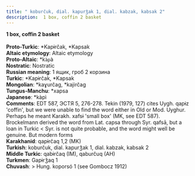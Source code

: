 ```yaml
---
title: " koburčuk, dial. kapurǯak 1, dial. kabzak, kabsak 2"
description:  1 box, coffin 2 basket
---
```

<strong> 1 box, coffin 2 basket</strong><br><br>
<strong>Proto-Turkic</strong>:  *Kapɨrčak, *Kapsak<br>
<strong>Altaic etymology</strong>:  Altaic etymology<br>
<strong> Proto-Altaic</strong>:  *k`àp`à<br>
<strong>Nostratic</strong>:  Nostratic<br>
<strong>Russian meaning</strong>:  1 ящик, гроб 2 корзина<br>
<strong>Turkic</strong>:  *Kapɨrčak, *Kapsak<br>
<strong>Mongolian</strong>:  *kaɣurčag, *kajirčag<br>
<strong>Tungus-Manchu</strong>:  *xapsa<br>
<strong>Japanese</strong>:  *kàpì<br>
<strong>Comments</strong>:  EDT 587, ЭСТЯ 5, 276-278. Tekin (1979, 127) cites Uygh. qapɨz 'coffin', but we were unable to find the word either in Old or Mod. Uyghur. Perhaps he meant Karakh. xafsɨ 'small box' (MK, see EDT 587). Brockelmann derived the word from Lat. capsa through Syr. qafsā, but a loan in Turkic < Syr. is not quite probable, and the word might well be genuine. But modern forms<br>
<strong>Karakhanid</strong>:  qapɨrčaq 1,2 (MK)<br>
<strong>Turkish</strong>:  koburčuk, dial. kapurǯak 1, dial. kabzak, kabsak 2<br>
<strong>Middle Turkic</strong>:  qabɨrčaq (IM), qaburčuq (AH)<br>
<strong>Turkmen</strong>:  Gapɨrǯaq 1<br>
<strong>Chuvash</strong>:  > Hung. koporsó 1 (see Gombocz 1912)<br>



